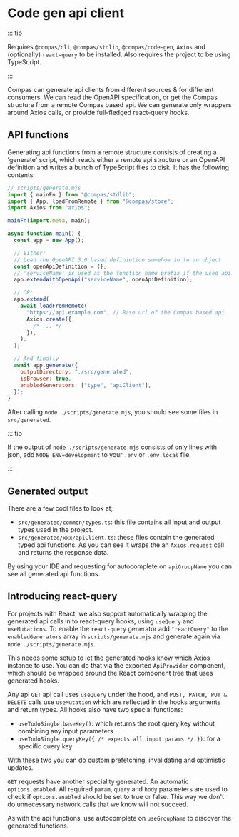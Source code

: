 # Code gen api client

::: tip

Requires `@compas/cli`, `@compas/stdlib`, `@compas/code-gen`, `Axios` and
(optionally) `react-query` to be installed. Also requires the project to be
using TypeScript.

:::

Compas can generate api clients from different sources & for different
consumers. We can read the OpenAPI specification, or get the Compas structure
from a remote Compas based api. We can generate only wrappers around Axios
calls, or provide full-fledged react-query hooks.

## API functions

Generating api functions from a remote structure consists of creating a
'generate' script, which reads either a remote api structure or an OpenAPI
definition and writes a bunch of TypeScript files to disk. It has the following
contents:

```javascript
// scripts/generate.mjs
import { mainFn } from "@compas/stdlib";
import { App, loadFromRemote } from "@compas/store";
import Axios from "axios";

mainFn(import.meta, main);

async function main() {
  const app = new App();

  // Either:
  // Load the OpenAPI 3.0 based definiotion somehow in to an object
  const openApiDefinition = {};
  // 'serviceName' is used as the function name prefix if the used api definition is not using tags.
  app.extendWithOpenApi("serviceName", openApiDefinition);

  // OR:
  app.extend(
    await loadFromRemote(
      "https://api.example.com", // Base url of the Compas based api
      Axios.create({
        /* ... */
      }),
    ),
  );

  // And finally
  await app.generate({
    outputDirectory: "./src/generated",
    isBrowser: true,
    enabledGenerators: ["type", "apiClient"],
  });
}
```

After calling `node ./scripts/generate.mjs`, you should see some files in
`src/generated`.

::: tip

If the output of `node ./scripts/generate.mjs` consists of only lines with json,
add `NODE_ENV=development` to your `.env` or `.env.local` file.

:::

## Generated output

There are a few cool files to look at;

- `src/generated/common/types.ts`: this file contains all input and output types
  used in the project.
- `src/generated/xxx/apiClient.ts`: these files contain the generated typed api
  functions. As you can see it wraps the an `Axios.request` call and returns the
  response data.

By using your IDE and requesting for autocomplete on `apiGroupName` you can see
all generated api functions.

## Introducing react-query

For projects with React, we also support automatically wrapping the generated
api calls in to react-query hooks, using `useQuery` and `useMutations`. To
enable the `react-query` generator add `"reactQuery"` to the `enabledGenerators`
array in `scripts/generate.mjs` and generate again via
`node ./scripts/generate.mjs`.

This needs some setup to let the generated hooks know which Axios instance to
use. You can do that via the exported `ApiProvider` component, which should be
wrapped around the React component tree that uses generated hooks.

Any api `GET` api call uses `useQuery` under the hood, and
`POST, PATCH, PUT & DELETE` calls use `useMutation` which are reflected in the
hooks arguments and return types. All hooks also have two special functions:

- `useTodoSingle.baseKey()`: which returns the root query key without combining
  any input parameters
- `useTodoSingle.queryKey({ /* expects all input params */ })`: for a specific
  query key

With these two you can do custom prefetching, invalidating and optimistic
updates.

`GET` requests have another speciality generated. An automatic
`options.enabled`. All required `param`, `query` and `body` parameters are used
to check if `options.enabled` should be set to true or false. This way we don't
do unnecessary network calls that we know will not succeed.

As with the api functions, use autocomplete on `useGroupName` to discover the
generated functions.
